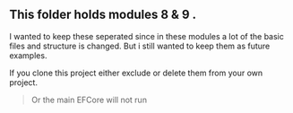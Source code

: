 ## This folder holds modules 8 & 9 .

I wanted to keep these seperated since in these modules a lot of the basic files and structure is changed.
But i still wanted to keep them as future examples.

If you clone this project either exclude or delete them from your own project.
> Or the main EFCore will not run
